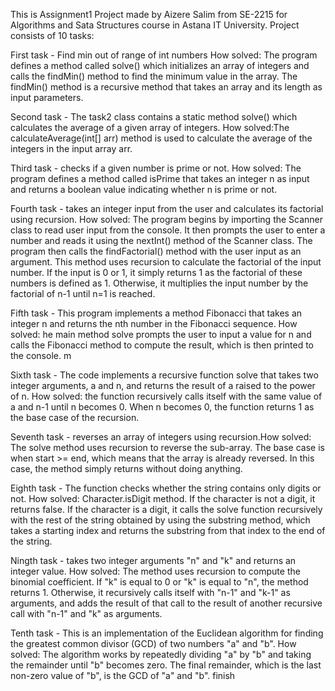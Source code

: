 This is Assignment1 Project made by Aizere Salim from SE-2215 for Algorithms and Sata Structures course in Astana IT University.
Project consists of 10 tasks:

First task - Find min out of range of int numbers
How solved: The program defines a method called solve() which initializes an array of integers and calls the findMin() method to find the minimum value in the array. The findMin() method is a recursive method that takes an array and its length as input parameters.

Second task - The task2 class contains a static method solve() which calculates the average of a given array of integers.  How solved:The calculateAverage(int[] arr) method is used to calculate the average of the integers in the input array arr.



Third task - checks if a given number is prime or not. How solved: The program defines a method called isPrime that takes an integer n as input and returns a boolean value indicating whether n is prime or not.



Fourth task - takes an integer input from the user and calculates its factorial using recursion. How solved: The program begins by importing the Scanner class to read user input from the console. It then prompts the user to enter a number and reads it using the nextInt() method of the Scanner class.
The program then calls the findFactorial() method with the user input as an argument. This method uses recursion to calculate the factorial of the input number. If the input is 0 or 1, it simply returns 1 as the factorial of these numbers is defined as 1. Otherwise, it multiplies the input number by the factorial of n-1 until n=1 is reached.

Fifth task - This program implements a method Fibonacci that takes an integer n and returns the nth number in the Fibonacci sequence. How solved: he main method solve prompts the user to input a value for n and calls the Fibonacci method to compute the result, which is then printed to the console.
m


Sixth task - The code implements a recursive function solve that takes two integer arguments, a and n, and returns the result of a raised to the power of n. How solved: the function recursively calls itself with the same value of a and n-1 until n becomes 0. When n becomes 0, the function returns 1 as the base case of the recursion.



Seventh task - reverses an array of integers using recursion.How solved: The solve method uses recursion to reverse the sub-array. The base case is when start >= end, which means that the array is already reversed. In this case, the method simply returns without doing anything.



Eighth task - The function checks whether the string contains only digits or not. How solved: Character.isDigit method. If the character is not a digit, it returns false. If the character is a digit, it calls the solve function recursively with the rest of the string obtained by using the substring method, which takes a starting index and returns the substring from that index to the end of the string.



Ningth task - takes two integer arguments "n" and "k" and returns an integer value. How solved: The method uses recursion to compute the binomial coefficient. If "k" is equal to 0 or "k" is equal to "n", the method returns 1. Otherwise, it recursively calls itself with "n-1" and "k-1" as arguments, and adds the result of that call to the result of another recursive call with "n-1" and "k" as arguments.

Tenth task - This is an implementation of the Euclidean algorithm for finding the greatest common divisor (GCD) of two numbers "a" and "b". How solved: The algorithm works by repeatedly dividing "a" by "b" and taking the remainder until "b" becomes zero. The final remainder, which is the last non-zero value of "b", is the GCD of "a" and "b".
finish